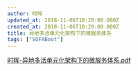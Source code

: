 ```yaml
---
author: 时晖
updated_at: 2018-11-06T10:20:00.000Z
created_at: 2018-11-06T10:20:00.000Z
title: 异地多活单元化架构下的微服务体系
tags: ["SOFABoot"]
---
```


[时晖-异地多活单元化架构下的微服务体系.pdf](./resources/2018-11/异地多活单元化架构下的微服务体系.pdf)